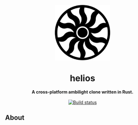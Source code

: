 <div align="center">
  <img src="res/logo.svg" alt="Logo" width="180px" height="180"/>
  <h1>helios</h1>
  <strong>A cross-platform ambilight clone written in Rust.</strong>
</div>
<br />
<div align="center">
  <!-- Build status -->
  <a href="">
    <img src="" alt="Build status" />
  </a>
</div>

## About


